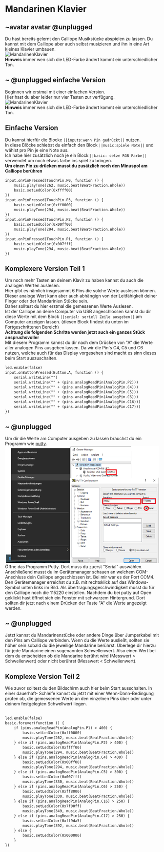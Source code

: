 # Mandarinen Klavier
## ~avatar avatar @unplugged
Du hast bereits gelernt den Calliope Musikstücke abspielen zu lassen. 
Du kannst mit dem Calliope aber auch selbst musizieren und ihn in eine Art kleines Klavier umbauen.<br>
![MandarinenKlavier](https://github.com/r00b1nh00d/mandarinenklavier/blob/master/mandarine2.gif?raw=true) <br>
**Hinweis** immer wen sich die LED-Farbe ändert kommt ein unterschiedlicher Ton.

## ~ @unplugged einfache Version
Beginnen wir erstmal mit einer einfachen Version. <br>
Hier hast du aber leider nur vier Tasten zur verfügung. <br>
![MandarinenKlavier](https://github.com/r00b1nh00d/mandarinenklavier/blob/master/Mandarine1.gif?raw=true) <br>
**Hinweis** immer wen sich die LED-Farbe ändert kommt ein unterschiedlicher Ton.


## Einfache Version
Du kannst hierfür die Blocke ``||inputs:wenn Pin gedrückt||`` nutzen.<br>
In diese Blöcke schiebst du einfach den Block ``||music:spiele Note||`` und wählst pro Pin je eine Note aus. <br>
Ich habe hier zusätzlich noch je ein Block ``||basic: setze RGB Farbe||`` verwendet um noch etwas farbe ins spiel zu bringen. <br>
**Um einen Pin zu drücken musst du zusätzlich noch den Minuspol am Calliope berühren** 

```blocks
input.onPinPressed(TouchPin.P0, function () {
    music.playTone(262, music.beat(BeatFraction.Whole))
    basic.setLedColor(0xffff00)
})
input.onPinPressed(TouchPin.P3, function () {
    basic.setLedColor(0xff0000)
    music.playTone(294, music.beat(BeatFraction.Whole))
})
input.onPinPressed(TouchPin.P2, function () {
    basic.setLedColor(0x00ff00)
    music.playTone(294, music.beat(BeatFraction.Whole))
})
input.onPinPressed(TouchPin.P1, function () {
    basic.setLedColor(0x007fff)
    music.playTone(294, music.beat(BeatFraction.Whole))
})

```

## Komplexere Version Teil 1
Um noch mehr Tasten an deinem Klavir zu haben kannst du auch die analogen Werten auslesen. <br>
Hier gibt es nämlich insgesammt 6 Pins die solche Werte auslesen können. <br>
Dieser analoge Wert kann aber auch abhängign von der Leitfähigkeit deiner Finger oder der Mandarinien Stücke sein. <br>
Daher solltest du hier erstmal die gemessenen Werte Auslesen. <br>
Ist der Calliope an deine Computer via USB angeschlossen kannst du dir diese Werte mit dem Block ``||serial: seriell Zeile ausgeben||`` am Computer anzeigen lassen. (diesen Block findest du unten im Fortgeschrittenen Bereich) <br>
**Achtung die folgenden Schritte werden jetzt auch ein ganzes Stück anspruchsvoller** <br>
Mit diesem Programm kannst du dir nach dem Drücken von "A" die Werte aller analogen Pins ausgeben lassen. Da wir die Pin's C4, C5 und C6 nutzen, welche auch für das Display vorgesehen sind macht es sinn dieses beim Start auszuschalten.

```blocks
led.enable(false)
input.onButtonPressed(Button.A, function () {
    serial.writeLine("")
    serial.writeLine("" + (pins.analogReadPin(AnalogPin.P2)))
    serial.writeLine("" + (pins.analogReadPin(AnalogPin.C4)))
    serial.writeLine("" + (pins.analogReadPin(AnalogPin.C5)))
    serial.writeLine("" + (pins.analogReadPin(AnalogPin.C6)))
    serial.writeLine("" + (pins.analogReadPin(AnalogPin.C16)))
    serial.writeLine("" + (pins.analogReadPin(AnalogPin.C17)))
})

```

## ~ @unplugged
Um dir die Werte am Computer ausgeben zu lassen brauchst du ein Programm wie [putty](https://www.putty.org/). <br>
![puttyNutzen](https://github.com/r00b1nh00d/mandarinenklavier/blob/master/Puttynutzen.png?raw=true) <br>
Öffne das Programm Putty. Dort muss du zuerst "Serial" auswählen. Anschließend musst du im Gerätemanager schauen an welchem COM-Anschluss dein Calliope angeschlossen ist. Bei mir war es der Port COM4. Den Gerätemanager erreichst du z.B. mit rechtsklick auf das Windows-Symbol unten links im Bild. Als übertragungsgeschwindigkeit musst du für den Calliope noch die 115220 einstellen. Nachdem du bei putty auf Open geklickt hast öffnet sich ein Fenster mit schwarzem Hintergrund. Dort sollten dir jetzt nach einem Drücken der Taste "A" die Werte angezeigt werden.

## ~ @unplugged
Jetzt kannst du Mandarinenstücke oder andere Dinge über Jumperkabel mit den Pins am Calliope verbinden.
Wenn du die Werte ausließt, sollten sie höher sein sobald du die jeweilige Mandarine berührst. Überlege dir hierzu für jede Mandarine einen sogenannten Schwellenwert. Also einen Wert bei dem du entscheiden ob die Mandarine berührt wird (Messwert > Schwellenwert) oder nicht berührst (Messwert < Schwellenwert). 

## Komplexe Version Teil 2
Wie zuvor solltest du den Bildschirm auch hier beim Start ausschalten. In einer dauerhaft- Schleife kannst du jetzt mit einer Wenn-Dann-Bedingung prüfen ob, die gemessenen Werte an den einzelnen Pins über oder unter deinem festgelegten Schwellwert liegen.

```blocks

led.enable(false)
basic.forever(function () {
    if (pins.analogReadPin(AnalogPin.P1) > 400) {
        basic.setLedColor(0xff0000)
        music.playTone(262, music.beat(BeatFraction.Whole))
    } else if (pins.analogReadPin(AnalogPin.P2) > 400) {
        basic.setLedColor(0xffff00)
        music.playTone(294, music.beat(BeatFraction.Whole))
    } else if (pins.analogReadPin(AnalogPin.C4) > 400) {
        basic.setLedColor(0x00ff00)
        music.playTone(294, music.beat(BeatFraction.Whole))
    } else if (pins.analogReadPin(AnalogPin.C5) > 300) {
        basic.setLedColor(0x007fff)
        music.playTone(330, music.beat(BeatFraction.Whole))
    } else if (pins.analogReadPin(AnalogPin.C6) > 250) {
        basic.setLedColor(0xff8000)
        music.playTone(330, music.beat(BeatFraction.Whole))
    } else if (pins.analogReadPin(AnalogPin.C16) > 250) {
        basic.setLedColor(0x7f00ff)
        music.playTone(349, music.beat(BeatFraction.Whole))
    } else if (pins.analogReadPin(AnalogPin.C17) > 250) {
        basic.setLedColor(0xff9da5)
        music.playTone(392, music.beat(BeatFraction.Whole))
    } else {
        basic.setLedColor(0x000000)
    }
})

```
